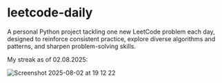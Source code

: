 # leetcode-daily

A personal Python project tackling one new LeetCode problem each day, designed to reinforce consistent practice, explore diverse algorithms and patterns, and sharpen problem-solving skills.

My streak as of 02.08.2025:

![Screenshot 2025-08-02 at 19 12 22](https://github.com/user-attachments/assets/305bcc07-437d-413f-9b69-6b46c1f3c7ef)
